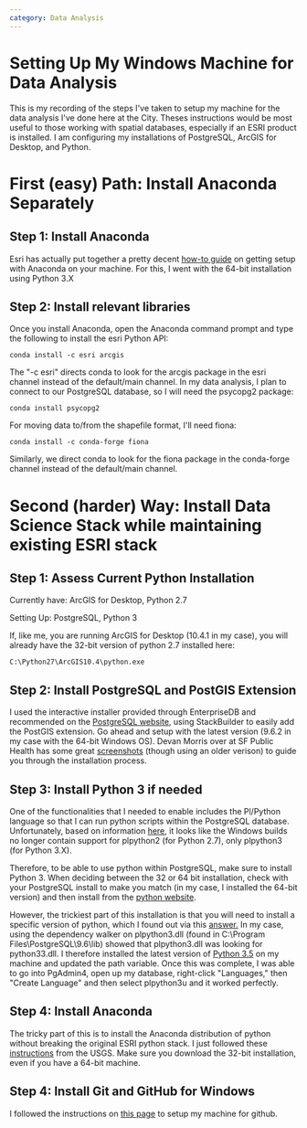 ```yaml
---
category: Data Analysis
---
```

# Setting Up My Windows Machine for Data Analysis
This is my recording of the steps I've taken to setup my machine for the data analysis I've done here at the City. Theses instructions would be most useful to those working with spatial databases, especially if an ESRI product is installed. I am configuring my installations of PostgreSQL, ArcGIS for Desktop, and Python.

# First (easy) Path: Install Anaconda Separately

## Step 1: Install Anaconda
Esri has actually put together a pretty decent [how-to guide](https://developers.arcgis.com/python/guide/install-and-set-up/) on getting setup with Anaconda on your machine. For this, I went with the 64-bit installation using Python 3.X

## Step 2: Install relevant libraries
Once you install Anaconda, open the Anaconda command prompt and type the following to install the esri Python API:
```
conda install -c esri arcgis
```
The "-c esri" directs conda to look for the arcgis package in the esri channel instead of the default/main channel. In my data analysis, I plan to connect to our PostgreSQL database, so I will need the psycopg2 package:
```
conda install psycopg2
```
For moving data to/from the shapefile format, I'll need fiona:
```
conda install -c conda-forge fiona
```
Similarly, we direct conda to look for the fiona package in the conda-forge channel instead of the default/main channel.

# Second (harder) Way: Install Data Science Stack while maintaining existing ESRI stack

## Step 1: Assess Current Python Installation
Currently have: ArcGIS for Desktop, Python 2.7

Setting Up: PostgreSQL, Python 3

If, like me, you are running ArcGIS for Desktop (10.4.1 in my case), you will already have the 32-bit version of python 2.7 installed here:
```
C:\Python27\ArcGIS10.4\python.exe
```

## Step 2: Install PostgreSQL and PostGIS Extension
I used the interactive installer provided through EnterpriseDB and recommended on the [PostgreSQL website,](https://www.postgresql.org/download/windows/) using StackBuilder to easily add the PostGIS extension. Go ahead and setup with the latest version (9.6.2 in my case with the 64-bit Windows OS). Devan Morris over at SF Public Health has some great [screenshots](https://github.com/devmorris/transbasesf) (though using an older verison) to guide you through the installation process.

## Step 3: Install Python 3 if needed
One of the functionalities that I needed to enable includes the Pl/Python language so that I can run python scripts within the PostgreSQL database. Unfortunately, based on information [here](http://stackoverflow.com/questions/24216627/how-to-install-pl-python-on-postgresql-9-3-x64-windows-7), it looks like the Windows builds no longer contain support for plpython2 (for Python 2.7), only plpython3 (for Python 3.X). 

Therefore, to be able to use python within PostgreSQL, make sure to install Python 3. When deciding between the 32 or 64 bit installation, check with your PostgreSQL install to make you match (in my case, I installed the 64-bit version) and then install from the [python website](https://www.python.org/downloads/windows/).

However, the trickiest part of this installation is that you will need to install a specific version of python, which I found out via this [answer.](http://stackoverflow.com/questions/21001890/installing-plpythonu-on-windows) In my case, using the dependency walker on plpython3.dll (found in C:\Program Files\PostgreSQL\9.6\lib) showed that plpython3.dll was looking for python33.dll. I therefore installed the latest version of [Python 3.5](http://www.python.org/ftp/python/3.3.5/python-3.3.5.amd64.msi) on my machine and updated the path variable. Once this was complete, I was able to go into PgAdmin4, open up my database, right-click "Languages," then "Create Language" and then select plpython3u and it worked perfectly.

## Step 4: Install Anaconda
The tricky part of this is to install the Anaconda distribution of python without breaking the original ESRI python stack. I just followed these [instructions](https://my.usgs.gov/confluence/pages/viewpage.action?pageId=540116867) from the USGS. Make sure you download the 32-bit installation, even if you have a 64-bit machine.

## Step 4: Install Git and GitHub for Windows
I followed the instructions on [this page](https://help.github.com/articles/set-up-git/) to setup my machine for github.
